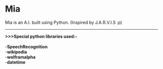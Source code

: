 # Mia
Mia is an A.I. built using Python. (Inspired by J.A.R.V.I.S :p)
<hr>
<b>>>>Special python libraries used:-</b><br><br>
 -<b>SpeechRecognition</b><br>
 -<b>wikipedia</b><br>
 -<b>wolframalpha</b><br>
 -<b>datetime</b><br>
